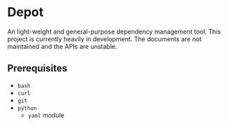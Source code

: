 # Depot

An light-weight and general-purpose dependency management tool.  This project is currently heavily in development.  The documents are not maintained and the APIs are unstable.

## Prerequisites

- `bash`
- `curl`
- `git`
- `python`
    - `yaml` module
